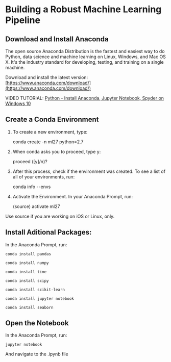 # Building a Robust Machine Learning Pipeline

## Download and Install Anaconda

The open source Anaconda Distribution is the fastest and easiest way to do Python, data science and machine learning on Linux, Windows, and Mac OS X. It's the industry standard for developing, testing, and training on a single machine.

Download and install the latest version: [https://www.anaconda.com/download/](https://www.anaconda.com/download/)

VIDEO TUTORIAL: [Python - Install Anaconda, Jupyter Notebook, Spyder on Windows 10](https://www.youtube.com/watch?v=Q0jGAZAdZqM)

## Create a Conda Environment

1. To create a new environment, type:

     conda create -n ml27 python=2.7

2. When conda asks you to proceed, type y:

    proceed ([y]/n)?

3. After this process, check if the environment was created. To see a list of all of your environments, run:

    conda info --envs
    
4. Activate the Environment. In your Anaconda Prompt, run:

    (source) activate ml27
    
Use source if you are working on iOS or Linux, only.

## Install Aditional Packages:

In the Anaconda Prompt, run:

    conda install pandas

    conda install numpy

    conda install time

    conda install scipy

    conda install scikit-learn

    conda install jupyter notebook

    conda install seaborn

## Open the Notebook

In the Anaconda Prompt, run:

    jupyter notebook
    
And navigate to the .ipynb file
